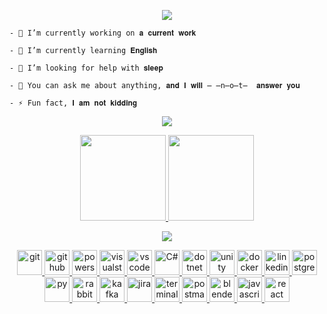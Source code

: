 <p align="center">
  <a href="https://git.io/typing-svg">
    <img src="https://readme-typing-svg.herokuapp.com?font=Fira+Code&duration=2000&color=4C8EDA&pause=1000&center=true&vCenter=true&width=435&lines=Hello+World!;I'm+Sergei;.NET%2FC%23+Software+Developer" /></a>
</p>   

```
- 🔭 I’m currently working on 𝐚 𝐜𝐮𝐫𝐫𝐞𝐧𝐭 𝐰𝐨𝐫𝐤

- 🌱 I’m currently learning 𝐄𝐧𝐠𝐥𝐢𝐬𝐡

- 🤝 I’m looking for help with 𝐬𝐥𝐞𝐞𝐩

- 💬 You can ask me about anything, 𝐚𝐧𝐝 𝐈 𝐰𝐢𝐥𝐥 ̶ ̶n̶o̶t̶  𝐚𝐧𝐬𝐰𝐞𝐫 𝐲𝐨𝐮

- ⚡ Fun fact, 𝐈 𝐚𝐦 𝐧𝐨𝐭 𝐤𝐢𝐝𝐝𝐢𝐧𝐠
```

<p align="center">
  <a href="https://git.io/typing-svg">
    <img src="https://readme-typing-svg.herokuapp.com?font=Fira+Code&pause=1000&&color=4C8EDA&center=true&vCenter=true&width=435&lines=This+is+my+humble+statistic+%f0%9f%9b%b8" /></a>
</p> 
<p align="center">
<a href="https://github.com/anuraghazra/github-readme-stats">
<img height="137px" src="https://github-readme-stats-8b3zp55oq-grozoff.vercel.app/api?username=Grozoff&hide=contribs&text_bold=false&count_private=true&card_width=400px&hide_title=true&show_icons=true&theme=github_dark&custom_title=Stats"/>
<img height="137px" src="https://github-readme-stats-8b3zp55oq-grozoff.vercel.app/api/top-langs/?username=Grozoff&hide_title=true&count_private=true&card_width=335px&layout=compact&show_icons=true&theme=github_dark"/></a>
</p> 

<p align="center">
  <a href="https://git.io/typing-svg">
    <img src="https://readme-typing-svg.herokuapp.com?font=Fira+Code&pause=1000&color=4C8EDA&center=true&vCenter=true&width=435&lines=And+My+Tools+%F0%9F%9B%A0%EF%B8%8F" /></a>
</p>
<p align="center">
  <a href="https://git-scm.com/" target="_blank"> <img src="https://skillicons.dev/icons?i=git" alt="git" width="40" height="40"/> </a> 
  <a href="https://www.github.com/" target="_blank"> <img src="https://skillicons.dev/icons?i=github" alt="github" width="40" height="40"/> </a> 
  <a href="https://learn.microsoft.com/en-us/powershell/" target="_blank"> <img src="https://skillicons.dev/icons?i=powershell" alt="powershell" width="40" height="40"/> </a> 
  <a href="https://visualstudio.microsoft.com/" target="_blank"> <img src="https://skillicons.dev/icons?i=visualstudio" alt="visualstudio" width="40" height="40"/> </a> 
  <a href="https://code.visualstudio.com/" target="_blank"> <img src="https://skillicons.dev/icons?i=vscode" alt="vscode" width="40" height="40"/> </a> 
  <a href="https://learn.microsoft.com/en-us/dotnet/csharp/" target="_blank"> <img src="https://skillicons.dev/icons?i=cs" alt="C#" width="40" height="40"/> </a> 
  <a href="https://dotnet.microsoft.com/en-us/" target="_blank"> <img src="https://skillicons.dev/icons?i=dotnet" alt="dotnet" width="40" height="40"/> </a> 
  <a href="https://unity.com/" target="_blank"> <img src="https://skillicons.dev/icons?i=unity" alt="unity" width="40" height="40"/> </a> 
  <a href="https://www.docker.com/" target="_blank"> <img src="https://skillicons.dev/icons?i=docker" alt="docker" width="40" height="40"/> </a> 
  <a href="https://www.linkedin.com/in/grozoff" target="_blank"> <img src="https://skillicons.dev/icons?i=linkedin" alt="linkedin" width="40" height="40"/> </a> 
  <a href="https://www.postgresql.org/" target="_blank"> <img src="https://skillicons.dev/icons?i=postgres" alt="postgres" width="40" height="40"/> </a> 
  <a href="https://www.python.org/" target="_blank"> <img src="https://skillicons.dev/icons?i=py" alt="py" width="40" height="40"/> </a> 
  <a href="https://www.rabbitmq.com/" target="_blank"> <img src="https://cdn.iconscout.com/icon/free/png-256/rabbitmq-282296.png" alt="rabbitmq" width="40" height="40"/> </a> 
  <a href="https://kafka.apache.org/" target="_blank"> <img src="https://cdn.iconscout.com/icon/free/png-128/kafka-282292.png" alt="kafka" width="40" height="40"/> </a> 
  <a href="https://www.atlassian.com/software/jira" target="_blank"> <img src="https://cdn.iconscout.com/icon/free/png-128/jira-3628861-3030001.png" alt="jira" width="40" height="40"/> </a> 
  <a href="https://github.com/microsoft/terminal" target="_blank"> <img src="https://raw.githubusercontent.com/microsoft/terminal/master/res/terminal.ico" alt="terminal windows" width="40" height="40"/> </a> 
  <a href="https://postman.com" target="_blank" rel="noreferrer"> <img src="https://www.vectorlogo.zone/logos/getpostman/getpostman-icon.svg" alt="postman" width="40" height="40"/> </a>
  <a href="https://www.blender.org/" target="_blank" rel="noreferrer"> <img src="https://skillicons.dev/icons?i=blender" alt="blender" width="40" height="40"/> </a>
  <a href="https://developer.mozilla.org/en-US/docs/Web/JavaScript" target="_blank" rel="noreferrer"> <img src="https://skillicons.dev/icons?i=js" alt="javascript" width="40" height="40"/> </a>
  <a href="https://reactjs.org" target="_blank" rel="noreferrer"> <img src="https://skillicons.dev/icons?i=react" alt="react" width="40" height="40"/> </a>
</p>   

